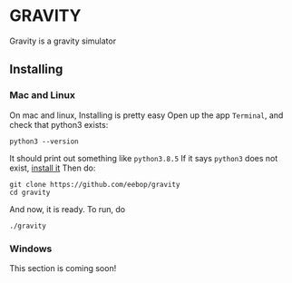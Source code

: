 # GRAVITY
Gravity is a gravity simulator

## Installing

### Mac and Linux
On mac and linux, Installing is pretty easy
Open up the app `Terminal`, and check that python3 exists:
```
python3 --version
```
It should print out something like
`python3.8.5`
If it says `python3` does not exist, [install it](https://github.com/python/cpython/tree/3.9)
Then do:
```
git clone https://github.com/eebop/gravity
cd gravity
```
And now, it is ready. To run, do
```
./gravity
```

### Windows
This section is coming soon!
